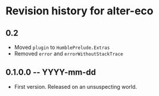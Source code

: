 # Revision history for alter-eco

0.2
----
* Moved `plugin` to `HumblePrelude.Extras`
* Removed `error` and `errorWithoutStackTrace`

## 0.1.0.0 -- YYYY-mm-dd

* First version. Released on an unsuspecting world.
